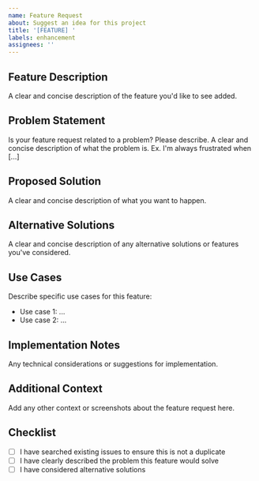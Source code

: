 ```yaml
---
name: Feature Request
about: Suggest an idea for this project
title: '[FEATURE] '
labels: enhancement
assignees: ''
---
```


## Feature Description
A clear and concise description of the feature you'd like to see added.

## Problem Statement
Is your feature request related to a problem? Please describe.
A clear and concise description of what the problem is. Ex. I'm always frustrated when [...]

## Proposed Solution
A clear and concise description of what you want to happen.

## Alternative Solutions
A clear and concise description of any alternative solutions or features you've considered.

## Use Cases
Describe specific use cases for this feature:
- Use case 1: ...
- Use case 2: ...

## Implementation Notes
Any technical considerations or suggestions for implementation.

## Additional Context
Add any other context or screenshots about the feature request here.

## Checklist
- [ ] I have searched existing issues to ensure this is not a duplicate
- [ ] I have clearly described the problem this feature would solve
- [ ] I have considered alternative solutions